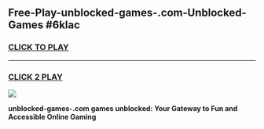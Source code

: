 
## Free-Play-unblocked-games-.com-Unblocked-Games #6klac
<h3>
<a href="https://news.freeplayer.one?title=unblocked-games-.com&ref=8M">CLICK TO PLAY</a></h3>
<hr>

<h3>
<a href="https://news.freeplayer.one?title=unblocked-games-.com&ref=8M">CLICK 2 PLAY</a>
  
</h3>

<a href="https://news.freeplayer.one?title=unblocked-games-.com&ref=8M"><img src="https://clearcache.store/games.png"></a>


**unblocked-games-.com games unblocked: Your Gateway to Fun and Accessible Online Gaming**
